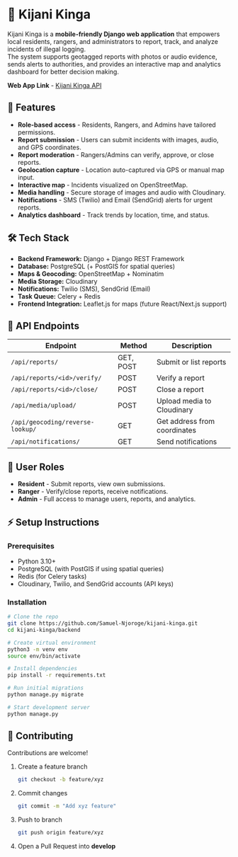 # 🌳 Kijani Kinga

Kijani Kinga is a **mobile-friendly Django web application** that empowers local residents, rangers, and administrators to report, track, and analyze incidents of illegal logging.  
The system supports geotagged reports with photos or audio evidence, sends alerts to authorities, and provides an interactive map and analytics dashboard for better decision making.

**Web App Link**  - [Kijani Kinga API](https://kijani-kinga.onrender.com)


## 🚀 Features

- **Role-based access** - Residents, Rangers, and Admins have tailored permissions.
- **Report submission** - Users can submit incidents with images, audio, and GPS coordinates.
- **Report moderation** - Rangers/Admins can verify, approve, or close reports.
- **Geolocation capture** - Location auto-captured via GPS or manual map input.
- **Interactive map** - Incidents visualized on OpenStreetMap.
- **Media handling** - Secure storage of images and audio with Cloudinary.
- **Notifications** - SMS (Twilio) and Email (SendGrid) alerts for urgent reports.
- **Analytics dashboard** - Track trends by location, time, and status.


## 🛠 Tech Stack

- **Backend Framework:** Django + Django REST Framework  
- **Database:** PostgreSQL (+ PostGIS for spatial queries)  
- **Maps & Geocoding:** OpenStreetMap + Nominatim  
- **Media Storage:** Cloudinary  
- **Notifications:** Twilio (SMS), SendGrid (Email)  
- **Task Queue:** Celery + Redis  
- **Frontend Integration:** Leaflet.js for maps (future React/Next.js support)  


## 📡 API Endpoints

| Endpoint                              | Method | Description                       |
|---------------------------------------|--------|-----------------------------------|
| `/api/reports/`                       | GET, POST | Submit or list reports           |
| `/api/reports/<id>/verify/`           | POST   | Verify a report                  |
| `/api/reports/<id>/close/`            | POST   | Close a report                   |
| `/api/media/upload/`                  | POST   | Upload media to Cloudinary       |
| `/api/geocoding/reverse-lookup/`      | GET    | Get address from coordinates     |
| `/api/notifications/`                 | GET    | Send notifications               |



## 🔐 User Roles

- **Resident** - Submit reports, view own submissions.  
- **Ranger** - Verify/close reports, receive notifications.  
- **Admin** - Full access to manage users, reports, and analytics.  


## ⚡ Setup Instructions

### Prerequisites
- Python 3.10+
- PostgreSQL (with PostGIS if using spatial queries)
- Redis (for Celery tasks)
- Cloudinary, Twilio, and SendGrid accounts (API keys)

### Installation

```bash
# Clone the repo
git clone https://github.com/Samuel-Njoroge/kijani-kinga.git
cd kijani-kinga/backend

# Create virtual environment
python3 -m venv env
source env/bin/activate

# Install dependencies
pip install -r requirements.txt

# Run initial migrations
python manage.py migrate

# Start development server
python manage.py 
```


## 🤝 Contributing

Contributions are welcome!

1. Create a feature branch

   ```bash
   git checkout -b feature/xyz
   ```

2. Commit changes

   ```bash
   git commit -m "Add xyz feature"
   ```

3. Push to branch

   ```bash
   git push origin feature/xyz
   ```

4. Open a Pull Request into **develop**
